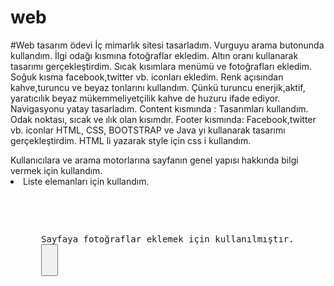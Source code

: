 # web
#Web tasarım ödevi
   İç mimarlık sitesi tasarladım.
   Vurguyu arama butonunda kullandım.
   İlgi odağı kısmına fotoğraflar ekledim.
   Altın oranı kullanarak tasarımı gerçekleştirdim. 
   Sıcak kısımlara menümü ve fotoğrafları ekledim. Soğuk kısma facebook,twitter vb. iconları ekledim. 
   Renk açısından kahve,turuncu ve beyaz tonlarını kullandım. 
   Çünkü turuncu enerjik,aktif, yaratıcılık beyaz mükemmeliyetçilik kahve de huzuru ifade ediyor.
   Navigasyonu yatay tasarladım.
   Content kısmında : Tasarımları kullandım. Odak noktası, sıcak ve ılık olan kısımdır.
   Footer kısmında: Facebook,twitter vb. iconlar
   HTML, CSS, BOOTSTRAP ve Java yı kullanarak tasarımı gerçekleştirdim.
   HTML li  yazarak style için css i kullandım.
   <div>
   <meta>
   Kullanıcılara ve arama motorlarına sayfanın genel yapısı hakkında bilgi vermek için kullandım.
   <li> 
   Liste elemanları için kullandım.
   <pre>
   <ul>
   <img> 
   Sayfaya fotoğraflar eklemek için kullanılmıştır.
   <button>
   <head>
   <title>
   <body>
   <href>
   <b> taglarını kullandım. 
